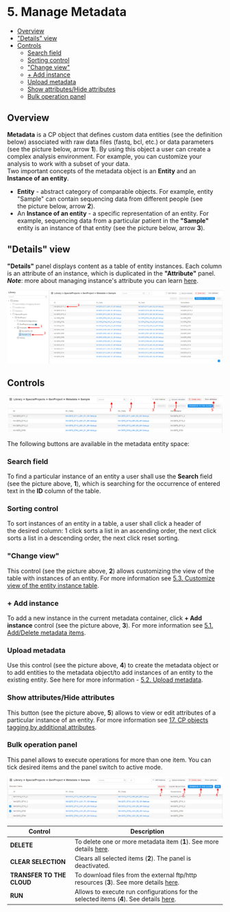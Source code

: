 # 5. Manage Metadata

- [Overview](#overview)
- ["Details" view](#details-view)
- [Controls](#controls)
    - [Search field](#search-field)
    - [Sorting control](#sorting-control)
    - ["Change view"](#change-view)
    - [+ Add instance](#add-instance)
    - [Upload metadata](#upload-metadata)
    - [Show attributes/Hide attributes](#show-attributeshide-attributes)
    - [Bulk operation panel](#bulk-operation-panel)

## Overview

**Metadata** is a CP object that defines custom data entities (see the definition below) associated with raw data files (fastq, bcl, etc.) or data parameters (see the picture below, arrow **1**). By using this object a user can create a complex analysis environment. For example, you can customize your analysis to work with a subset of your data.  
Two important concepts of the metadata object is an **Entity** and an **Instance of an entity**.

- **Entity** - abstract category of comparable objects. For example, entity "Sample" can contain sequencing data from different people (see the picture below, arrow **2**).
- An **Instance of an entity** - a specific representation of an entity. For example, sequencing data from a particular patient in the **"Sample"** entity is an instance of that entity (see the picture below, arrow **3**).

## "Details" view

**"Details"** panel displays content as a table of entity instances. Each column is an attribute of an instance, which is duplicated in the **"Attribute"** panel.  
**_Note_**: more about managing instance's attribute you can learn [here](5.1._Add_Delete_metadata_items.md).

![CP_ManageMetadata](attachments/ManageMetadata_1.png)

## Controls

![CP_ManageMetadata](attachments/ManageMetadata_2.png)

The following buttons are available in the metadata entity space:

### Search field

To find a particular instance of an entity a user shall use the **Search** field (see the picture above, **1**), which is searching for the occurrence of entered text in the **ID** column of the table.

### Sorting control

To sort instances of an entity in a table, a user shall click a header of the desired column: 1 click sorts a list in an ascending order, the next click sorts a list in a descending order, the next click reset sorting.

### "Change view"

This control (see the picture above, **2**) allows customizing the view of the table with instances of an entity. For more information see [5.3. Customize view of the entity instance table](5.3._Customize_view_of_the_entity_instance_table.md).

### + Add instance

To add a new instance in the current metadata container, click **+ Add instance** control (see the picture above, **3**). For more information see [5.1. Add/Delete metadata items](5.1._Add_Delete_metadata_items.md).

### Upload metadata

Use this control (see the picture above, **4**) to create the metadata object or to add entities to the metadata object/to add instances of an entity to the existing entity. See here for more information - [5.2. Upload metadata](5.2._Upload_metadata.md).

### Show attributes/Hide attributes

This button (see the picture above, **5**) allows to view or edit attributes of a particular instance of an entity. For more information see [17. CP objects tagging by additional attributes](../17_Tagging_by_attributes/17._CP_objects_tagging_by_additional_attributes.md).

### Bulk operation panel

This panel allows to execute operations for more than one item. You can tick desired items and the panel switch to active mode.

![CP_ManageMetadata](attachments/ManageMetadata_3.png)

| Control | Description |
|---|---|
| **DELETE** | To delete one or more metadata item (**1**). See more details [here](5.1._Add_Delete_metadata_items.md). |
| **CLEAR SELECTION** | Clears all selected items (**2**). The panel is deactivated. |
| **TRANSFER TO THE CLOUD** | To download files from the external ftp/http resources (**3**). See more details [here](5.5._Download_data_from_external_resources_to_the_cloud_data_storage.md). |
| **RUN** | Allows to execute run configurations for the selected items (**4**). See details [here](5.4._Launch_a_run_configuration_on_metadata.md). |
